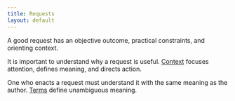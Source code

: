 ```yaml
---
title: Requests
layout: default
---
```


A good request has an objective outcome, practical constraints, and orienting context.

It is important to understand why a request is useful. [Context](./context/) focuses attention, defines meaning, and directs action.

One who enacts a request must understand it with the same meaning as the author. [Terms](./terms/) define unambiguous meaning.